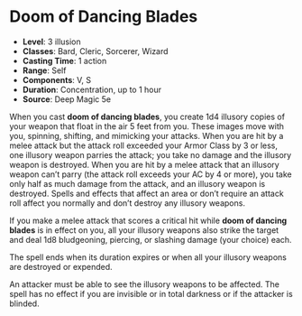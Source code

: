 # Doom of Dancing Blades

- **Level**: 3 illusion
- **Classes**: Bard, Cleric, Sorcerer, Wizard
- **Casting Time**: 1 action
- **Range**: Self
- **Components**: V, S
- **Duration**: Concentration, up to 1 hour
- **Source**: Deep Magic 5e

When you cast **doom of dancing blades**, you create 1d4 illusory copies of your weapon that float in the air 5 feet from you. These images move with you, spinning, shifting, and mimicking your attacks. When you are hit by a melee attack but the attack roll exceeded your Armor Class by 3 or less, one illusory weapon parries the attack; you take no damage and the illusory weapon is destroyed. When you are hit by a melee attack that an illusory weapon can’t parry (the attack roll exceeds your AC by 4 or more), you take only half as much damage from the attack, and an illusory weapon is destroyed. Spells and effects that affect an area or don’t require an attack roll affect you normally and don’t destroy any illusory weapons.

If you make a melee attack that scores a critical hit while **doom of dancing blades** is in effect on you, all your illusory weapons also strike the target and deal 1d8 bludgeoning, piercing, or slashing damage (your choice) each.

The spell ends when its duration expires or when all your illusory weapons are destroyed or expended.

An attacker must be able to see the illusory weapons to be affected. The spell has no effect if you are invisible or in total darkness or if the attacker is blinded.

